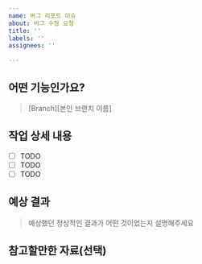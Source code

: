 ```yaml
---
name: 버그 리포트 이슈
about: 버그 수정 요청
title: ''
labels: ''
assignees: ''

---
```


## 어떤 기능인가요?
> [Branch][본인 브랜치 이름]

## 작업 상세 내용
- [ ] TODO
- [ ] TODO
- [ ] TODO

## 예상 결과

> 예상했던 정상적인 결과가 어떤 것이었는지 설명해주세요

## 참고할만한 자료(선택)
